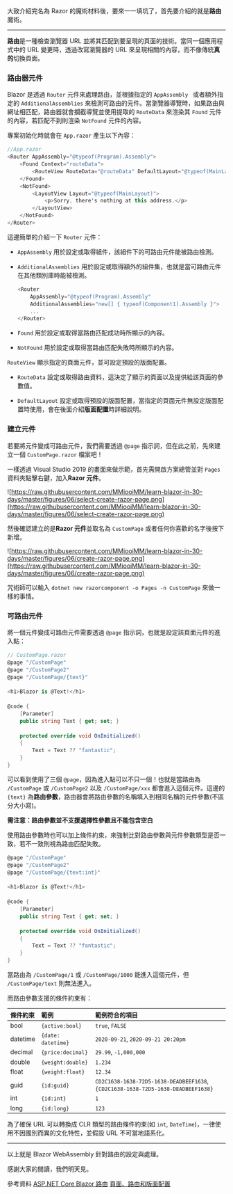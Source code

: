 大致介紹完名為 Razor 的魔術材料後，要來一一填坑了，首先要介紹的就是**路由**魔術。

---

**路由**是一種檢查瀏覽器 URL 並將其匹配到要呈現的頁面的技術。當同一個應用程式中的 URL 變更時，透過改寫瀏覽器的 URL 來呈現相關的內容，而不像傳統**真的**切換頁面。

### 路由器元件

Blazor 是透過 `Router` 元件來處理路由，並根據指定的 `AppAssembly ` 或者額外指定的 `AdditionalAssemblies` 來檢測可路由的元件。當瀏覽器導覽時，如果路由與網址相匹配，路由器就會攔截導覽並使用提取的 `RouteData` 來渲染其 `Found` 元件的內容，若匹配不到則渲染 `NotFound` 元件的內容。

專案初始化時就會在 `App.razor` 產生以下內容：

```csharp
//App.razor
<Router AppAssembly="@typeof(Program).Assembly">
    <Found Context="routeData">
        <RouteView RouteData="@routeData" DefaultLayout="@typeof(MainLayout)" />
    </Found>
    <NotFound>
        <LayoutView Layout="@typeof(MainLayout)">
            <p>Sorry, there's nothing at this address.</p>
        </LayoutView>
    </NotFound>
</Router>
```

這邊簡單的介紹一下 `Router` 元件：

- `AppAssembly` 用於設定或取得組件，該組件下的可路由元件能被路由檢測。

- `AdditionalAssemblies` 用於設定或取得額外的組件集，也就是當可路由元件在其他類別庫時能被檢測。

  ```csharp
  <Router
      AppAssembly="@typeof(Program).Assembly"
      AdditionalAssemblies="new[] { typeof(Component1).Assembly }">
      ...
  </Router>
  ```

- `Found` 用於設定或取得當路由匹配成功時所顯示的內容。

- `NotFound` 用於設定或取得當路由匹配失敗時所顯示的內容。

`RouteView` 顯示指定的頁面元件，並可設定預設的版面配置。

- `RouteData` 設定或取得路由資料，這決定了顯示的頁面以及提供給該頁面的參數值。

- `DefaultLayout` 設定或取得預設的版面配置，當指定的頁面元件無設定版面配置時使用，會在後面介紹**版面配置**時詳細說明。


### 建立元件

若要將元件變成可路由元件，我們需要透過 `@page` 指示詞，但在此之前，先來建立一個 `CustomPage.razor` 檔案吧！

一樣透過 Visual Studio 2019 的畫面來做示範，首先需開啟方案總管並對 `Pages` 資料夾點擊右鍵，加入**Razor 元件**。

![https://raw.githubusercontent.com/MMiooiMM/learn-blazor-in-30-days/master/figures/06/select-create-razor-page.png](https://raw.githubusercontent.com/MMiooiMM/learn-blazor-in-30-days/master/figures/06/select-create-razor-page.png)

然後確認建立的是**Razor 元件**並取名為 `CustomPage` 或者任何你喜歡的名字後按下新增。 

![https://raw.githubusercontent.com/MMiooiMM/learn-blazor-in-30-days/master/figures/06/create-razor-page.png](https://raw.githubusercontent.com/MMiooiMM/learn-blazor-in-30-days/master/figures/06/create-razor-page.png)

咒術師可以輸入 `dotnet new razorcomponent -o Pages -n CustomPage` 來做一樣的事情。

### 可路由元件

將一個元件變成可路由元件需要透過 `@page` 指示詞，也就是設定該頁面元件的進入點：

```csharp
// CustomPage.razor
@page "/CustomPage"
@page "/CustomPage2"
@page "/CustomPage/{text}"

<h1>Blazor is @Text!</h1>

@code {
    [Parameter]
    public string Text { get; set; }

    protected override void OnInitialized()
    {
        Text = Text ?? "fantastic";
    }
}
```

可以看到使用了三個 `@page`，因為進入點可以不只一個！也就是當路由為 `/CustomPage` 或 `/CustomPage2` 以及 `/CustomPage/xxx` 都會進入這個元件。這邊的 `{text}` 為**路由參數**，路由器會將路由參數的名稱填入到相同名稱的元件參數(不區分大小寫)。

**需注意：路由參數並不支援選擇性參數且不能包含空白**

使用路由參數時也可以加上條件約束，來強制比對路由參數與元件參數類型是否一致，若不一致則視為路由匹配失敗。

```csharp
@page "/CustomPage"
@page "/CustomPage2"
@page "/CustomPage/{text:int}"

<h1>Blazor is @Text!</h1>

@code {
    [Parameter]
    public string Text { get; set; }

    protected override void OnInitialized()
    {
        Text = Text ?? "fantastic";
    }
}
```

當路由為 `/CustomPage/1` 或 `/CustomPage/1000` 能進入這個元件，但 `/CustomPage/text` 則無法進入。

而路由參數支援的條件約束有：

|條件約束|範例|範例符合的項目|
|:---|:----|:----|
|bool|`{active:bool}`|`true`, `FALSE`|
|datetime|`{date: datetime}`|`2020-09-21`, `2020-09-21 20:20pm`|
|decimal|`{price:decimal}`|`29.99`, `-1,000,000`|
|double|`{weight:double}`|`1.234`|
|float|`{weight:float}`|`12.34`|
|guid|`{id:guid}`|`CD2C1638-1638-72D5-1638-DEADBEEF1638`, `{CD2C1638-1638-72D5-1638-DEADBEEF1638}`|
|int|`{id:int}`|`1`|
|long|`{id:long}`|`123`|

為了確保 URL 可以轉換成 CLR 類型的路由條件約束(如 `int`, `DateTime`)，一律使用不因國別而異的文化特性，並假設 URL 不可當地語系化。

---

以上就是 Blazor WebAssembly 針對路由的設定與處理。

感謝大家的閱讀，我們明天見。

參考資料
[ASP.NET Core Blazor 路由]
[頁面、路由和版面配置]

[ASP.NET Core Blazor 路由]: https://docs.microsoft.com/zh-tw/aspnet/core/blazor/fundamentals/routing?view=aspnetcore-3.1
[頁面、路由和版面配置]: https://docs.microsoft.com/zh-tw/dotnet/architecture/blazor-for-web-forms-developers/pages-routing-layouts
